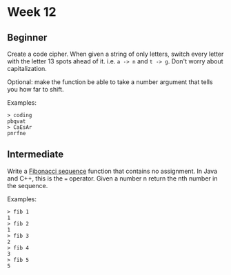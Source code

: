 # Week 12

## Beginner

Create a code cipher. When given a string of only letters, switch every letter with the letter 13 spots ahead of it. i.e. `a -> n` and `t -> g`. Don't worry about capitalization.

Optional: make the function be able to take a number argument that tells you how far to shift.

Examples:
```
> coding
pbqvat
> CaEsAr
pnrfne
```

## Intermediate

Write a [Fibonacci sequence](https://en.wikipedia.org/wiki/Fibonacci_number) function that contains no assignment. In Java and C++, this is the `=` operator. Given a number n return the nth number in the sequence.

Examples:
```
> fib 1
1
> fib 2
1
> fib 3
2
> fib 4
3
> fib 5
5
```
